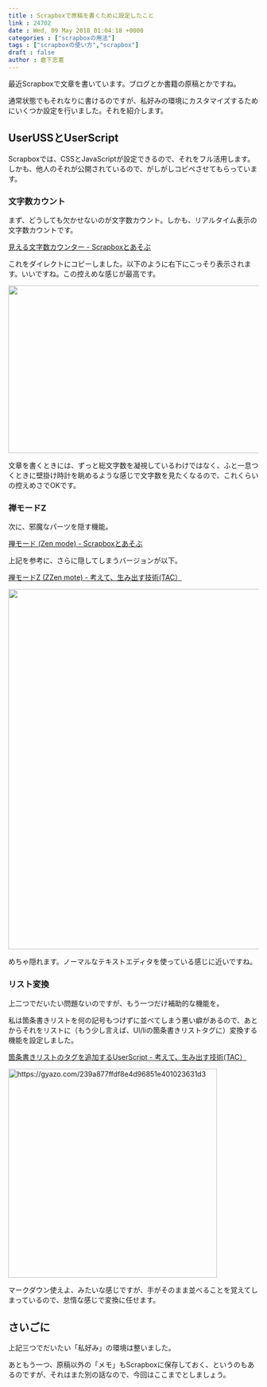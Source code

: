 ```yaml
---
title : Scrapboxで原稿を書くために設定したこと
link : 24702
date : Wed, 09 May 2018 01:04:18 +0000
categories : ["scrapboxの用法"]
tags : ["scrapboxの使い方","scrapbox"]
draft : false
author : 倉下忠憲
---
```


最近Scrapboxで文章を書いています。ブログとか書籍の原稿とかですね。

通常状態でもそれなりに書けるのですが、私好みの環境にカスタマイズするためにいくつか設定を行いました。それを紹介します。

<h2>UserUSSとUserScript</h2>

Scrapboxでは、CSSとJavaScriptが設定できるので、それをフル活用します。しかも、他人のそれが公開されているので、がしがしコピペさせてもらっています。

<h3>文字数カウント</h3>

まず、どうしても欠かせないのが文字数カウント。しかも、リアルタイム表示の文字数カウントです。

<a href="https://scrapbox.io/scrasobox/%E8%A6%8B%E3%81%88%E3%82%8B%E6%96%87%E5%AD%97%E6%95%B0%E3%82%AB%E3%82%A6%E3%83%B3%E3%82%BF%E3%83%BC">見える文字数カウンター - Scrapboxとあそぶ</a>

これをダイレクトにコピーしました。以下のように右下にこっそり表示されます。いいですね。この控えめな感じが最高です。

<a href="https://rashita.net/blog/?attachment_id=24704" rel="attachment wp-att-24704"><img src="https://rashita.net/blog/wp-content/uploads/2018/05/screenshot-11.png" alt="" width="1036" height="337" class="alignnone size-full wp-image-24704" /></a>

文章を書くときには、ずっと総文字数を凝視しているわけではなく、ふと一息つくときに壁掛け時計を眺めるような感じで文字数を見たくなるので、これくらいの控えめさでOKです。

<h3>禅モードZ</h3>

次に、邪魔なパーツを隠す機能。

<a href="https://scrapbox.io/scrasobox/%E7%A6%85%E3%83%A2%E3%83%BC%E3%83%89_(Zen_mode)">禅モード (Zen mode) - Scrapboxとあそぶ</a>

上記を参考に、さらに隠してしまうバージョンが以下。

<a href="https://scrapbox.io/thinkandcreateteck/%E7%A6%85%E3%83%A2%E3%83%BC%E3%83%89Z_(ZZen_mote)">禅モードZ (ZZen mote) - 考えて、生み出す技術(TAC）</a>

<a href="https://rashita.net/blog/?attachment_id=24705" rel="attachment wp-att-24705"><img src="https://rashita.net/blog/wp-content/uploads/2018/05/screenshot-12.png" alt="" width="1173" height="724" class="alignnone size-full wp-image-24705" /></a>

めちゃ隠れます。ノーマルなテキストエディタを使っている感じに近いですね。

<h3>リスト変換</h3>

上二つでだいたい問題ないのですが、もう一つだけ補助的な機能を。

私は箇条書きリストを何の記号もつけずに並べてしまう悪い癖があるので、あとからそれをリストに（もう少し言えば、Ul/liの箇条書きリストタグに）変換する機能を設定しました。

<a href="https://scrapbox.io/thinkandcreateteck/%E7%AE%87%E6%9D%A1%E6%9B%B8%E3%81%8D%E3%83%AA%E3%82%B9%E3%83%88%E3%81%AE%E3%82%BF%E3%82%B0%E3%82%92%E8%BF%BD%E5%8A%A0%E3%81%99%E3%82%8BUserScript">箇条書きリストのタグを追加するUserScript - 考えて、生み出す技術(TAC）</a>

<a href="https://gyazo.com/239a877ffdf8e4d96851e401023631d3"><img src="https://i.gyazo.com/239a877ffdf8e4d96851e401023631d3.gif" alt="https://gyazo.com/239a877ffdf8e4d96851e401023631d3" width="420"/></a>

マークダウン使えよ、みたいな感じですが、手がそのまま並べることを覚えてしまっているので、怠惰な感じで変換に任せます。

<h2>さいごに</h2>

上記三つでだいたい「私好み」の環境は整いました。

あともう一つ、原稿以外の「メモ」もScrapboxに保存しておく、というのもあるのですが、それはまた別の話なので、今回はここまでとしましょう。